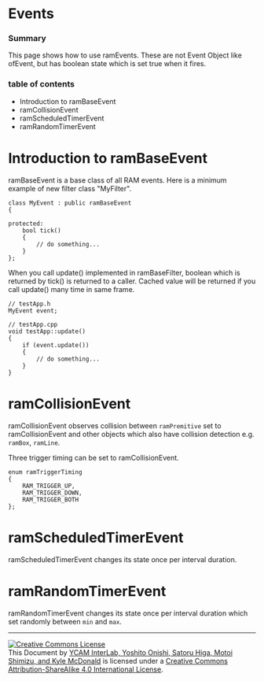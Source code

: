 # Events


### Summary

This page shows how to use ramEvents.
These are not Event Object like ofEvent, but has boolean state  which is set true when it fires.



### table of contents
- Introduction to ramBaseEvent
- ramCollisionEvent
- ramScheduledTimerEvent
- ramRandomTimerEvent


# Introduction to ramBaseEvent

ramBaseEvent is a base class of all RAM events. 
Here is a minimum example of new filter class "MyFilter".

	class MyEvent : public ramBaseEvent
	{
	
	protected:
		bool tick()
		{
			// do something...
		}
	};

When you call update() implemented in ramBaseFilter, boolean which is returned by tick() is returned to a caller. Cached value will be returned if you call update() many time in same frame.

	// testApp.h
	MyEvent event;
	
	// testApp.cpp 
	void testApp::update()
	{
		if (event.update())
		{
			// do something...		
		}
	}



# ramCollisionEvent

ramCollisionEvent observes collision between `ramPremitive` set to ramCollisionEvent and other objects which also have collision detection e.g. `ramBox`, `ramLine`.

Three trigger timing can be set to ramCollisionEvent.

	enum ramTriggerTiming
	{
		RAM_TRIGGER_UP,
		RAM_TRIGGER_DOWN,
		RAM_TRIGGER_BOTH
	};





# ramScheduledTimerEvent

ramScheduledTimerEvent changes its state once per interval duration. 


# ramRandomTimerEvent

ramRandomTimerEvent changes its state once per interval duration which set randomly between `min` and `max`.

<hr>
<a rel="license" href="http://creativecommons.org/licenses/by-sa/4.0/"><img alt="Creative Commons License" style="border-width:0" src="http://i.creativecommons.org/l/by-sa/4.0/80x15.png" /></a><br /><span xmlns:dct="http://purl.org/dc/terms/" property="dct:title">This Document</span> by <a xmlns:cc="http://creativecommons.org/ns#" href="http://interlab.ycam.jp/projects/ram" property="cc:attributionName" rel="cc:attributionURL">YCAM InterLab, Yoshito Onishi, Satoru Higa, Motoi Shimizu, and Kyle McDonald</a> is licensed under a <a rel="license" href="http://creativecommons.org/licenses/by-sa/4.0/">Creative Commons Attribution-ShareAlike 4.0 International License</a>.
